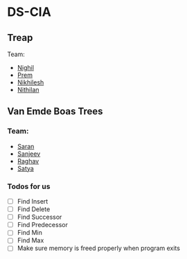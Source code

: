 # DS-CIA

## Treap

Team:
- [Nighil]()
- [Prem]()
- [Nikhilesh]()
- [Nithilan]()

## Van Emde Boas Trees

### Team:
- [Saran]()
- [Sanjeev]()
- [Raghav]()
- [Satya]()

### Todos for us
- [ ] Find Insert
- [ ] Find Delete
- [ ] Find Successor
- [ ] Find Predecessor
- [ ] Find Min
- [ ] Find Max
- [ ] Make sure memory is freed properly when program exits

